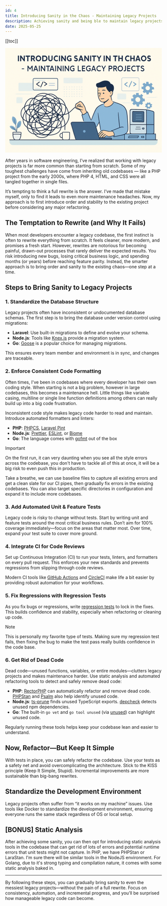 ```yaml
---
id: 4
title: Introducing Sanity in the Chaos - Maintaining Legacy Projects
description: Achieving sanity and being ble to maintain legacy projects can be daunting, I'll share my approach when dealing with old code or project.
date: 2025-05-25
---
```


[[toc]]

<img src="../public/assets/introducing-sanity-in-the-chaos-maintaining-legacy-projects.jpg" />

After years in software engineering, I’ve realized that working with legacy projects is far more common than starting from scratch. Some of my toughest challenges have come from inheriting old codebases — like a PHP project from the early 2000s, where PHP 4, HTML, and CSS were all tangled together in single files.

It’s tempting to think a full rewrite is the answer. I’ve made that mistake myself, only to find it leads to even more maintenance headaches. Now, my approach is to first introduce order and stability to the existing project before considering any major refactoring.

## The Temptation to Rewrite (and Why It Fails)

When most developers encounter a legacy codebase, the first instinct is often to rewrite everything from scratch. It feels cleaner, more modern, and promises a fresh start. However, rewrites are notorious for becoming painful, drawn-out processes that rarely deliver the expected results. You risk introducing new bugs, losing critical business logic, and spending months (or years) before reaching feature parity. Instead, the smarter approach is to bring order and sanity to the existing chaos—one step at a time.

## Steps to Bring Sanity to Legacy Projects

### 1. Standardize the Database Structure

Legacy projects often have inconsistent or undocumented database schemas. The first step is to bring the database under version control using migrations:
- **Laravel**: Use built-in migrations to define and evolve your schema.
- **Node.js**: Tools like [Knex.js](https://knexjs.org/) provide a migration system.
- **Go**: [Goose](https://github.com/pressly/goose) is a popular choice for managing migrations.

This ensures every team member and environment is in sync, and changes are traceable.

### 2. Enforce Consistent Code Formatting

Often times, I've been in codebases where every developer has their own coding style. When starting is not a big problem, however in large codebases, this becomes a maintenance hell. Little things like variable casing, multiline or single line function definitions among others can really build up into a big code frustration.

Inconsistent code style makes legacy code harder to read and maintain. Introduce automated formatters and linters:
- **PHP**: [PHPCS](https://github.com/squizlabs/PHP_CodeSniffer), [Laravel Pint](https://laravel.com/docs/10.x/pint)
- **Node.js**: [Prettier](https://prettier.io/), [ESLint](https://eslint.org/), or [Biome](https://biomejs.dev/)
- **Go**: The language comes with [gofmt](https://pkg.go.dev/cmd/gofmt) out of the box

> [!IMPORTANT]
> On the first run, it can very daunting when you see all the style errors across the codebase, you don't have to tackle all of this at once, it will be a big risk to even push this in production.
>
> Take a breathe, we can use baseline files to capture all existing errors and get a clean slate for our CI pipes, then gradually fix errors in the existing codebases. You can also target specific directories in configuration and expand it to include more codebases.

### 3. Add Automated Unit & Feature Tests

Legacy code is risky to change without tests. Start by writing unit and feature tests around the most critical business rules. Don’t aim for 100% coverage immediately—focus on the areas that matter most. Over time, expand your test suite to cover more ground.

### 4. Integrate CI for Code Reviews

Set up Continuous Integration (CI) to run your tests, linters, and formatters on every pull request. This enforces your new standards and prevents regressions from slipping through code reviews.

Modern CI tools like [GitHub Actions](https://github.com/features/actions) and [CircleCI](https://circleci.com/) make life a bit easier by providing robust automation for your workflows.

### 5. Fix Regressions with Regression Tests

As you fix bugs or regressions, write [regression tests](https://github.com/resources/articles/software-development/regression-testing-definition-types-and-tools) to lock in the fixes. This builds confidence and stability, especially when refactoring or cleaning up code.

> [!NOTE]
> This is personally my favorite type of tests. Making sure my regression test fails, then fixing the bug to make the test pass really builds confidence in the code base.

### 6. Get Rid of Dead Code
Dead code—unused functions, variables, or entire modules—clutters legacy projects and makes maintenance harder. Use static analysis and automated refactoring tools to detect and safely remove dead code:

- **PHP**: [RectorPHP](https://github.com/rectorphp/rector) can automatically refactor and remove dead code. [PHPStan](https://phpstan.org/) and [Psalm](https://psalm.dev/) also help identify unused code.
- **Node.js**: [ts-prune](https://github.com/nadeesha/ts-prune) finds unused TypeScript exports. [depcheck](https://github.com/depcheck/depcheck) detects unused npm dependencies.
- **Go**: The built-in `go vet` and `go tool unused` (via [unused](https://github.com/dominikh/go-tools/tree/master/cmd/unused)) can highlight unused code.

Regularly running these tools helps keep your codebase lean and easier to understand.

## Now, Refactor—But Keep It Simple

With tests in place, you can safely refactor the codebase. Use your tests as a safety net and avoid overcomplicating the architecture. Stick to the KISS principle (Keep It Simple, Stupid). Incremental improvements are more sustainable than big-bang rewrites.

## Standardize the Development Environment

Legacy projects often suffer from “it works on my machine” issues. Use tools like Docker to standardize the development environment, ensuring everyone runs the same stack regardless of OS or local setup.

## [BONUS] Static Analysis

After achieving some sanity, you can then opt for introducing static analysis tools in the codebase that can get rid of lots of errors and potential runtime errors that unit tests might not capture. In PHP, we have PHPStan or LaraStan. I'm sure there will be similar tools in the NodeJS environment. For Golang, due to it's strong typing and compilation nature, it comes with some static analysis baked in.

---

By following these steps, you can gradually bring sanity to even the messiest legacy projects—without the pain of a full rewrite. Focus on consistency, automation, and incremental progress, and you’ll be surprised how manageable legacy code can become.

